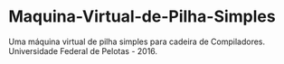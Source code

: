 # Maquina-Virtual-de-Pilha-Simples
Uma máquina virtual de pilha simples para cadeira de Compiladores. Universidade Federal de Pelotas - 2016.

